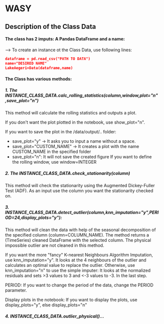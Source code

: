 # WASY

## Description of the Class Data
#### The class has 2 imputs: A Pandas DataFrame and a name:

--> To create an instance ot the Class Data, use following lines:
```json
dataframe = pd.read_csv("PATH TO DATA")
name="DESIRED NAME"
LakeAegeri=Data(dataframe,name)
```

#### The Class has various methods:
##### 1. The INSTANCE_CLASS_DATA.calc_rolling_statistics(column,window,plot="n",save_plot="n")
This method will calculate the rolling statistics and outputs a plot.

If you don't want the plot plotted in the notebook, use show_plot="n".

If you want to save the plot in the /data/output/.. folder:
- save_plot="y" -> It asks you to input a name without a space.
- save_plot="CUSTOM_NAME" -> It creates a plot with the name CUSTOM_NAME in the specified folder
- save_plot="n": It will not save the created figure
If you want to define the rolling window, use window=INTEGER


##### 2. The INSTANCE_CLASS_DATA.check_stationarity(column)
This method will check the stationarity using the Augmented Dickey-Fuller Test (ADF). As an input use the column you want the stationarity checked on.


##### 3. INSTANCE_CLASS_DATA.detect_outlier(column,knn_imputation="y",PERIOD=24,display_plots="y"):
This method will clean the data with help of the seasonal decomposition of the specified column (column=COLUMN_NAME). The method returns a (TimeSeries) cleaned DataFrame with the selected column. The physical impossible outlier are not cleaned in this method.

If you want the more "fancy" K-nearest Neighbours Algorithm Imputation, use knn_imputation="y". It looks at the 4 neighbours of the outlier and calculates an optimal value to replace the outlier. Otherwise, use knn_imputation="n" to use the simple imputer: It looks at the normalized residuals and sets >3 values to 3 and <-3 values to -3. In the last step.

PERIOD: If you want to change the period of the data, change the PERIOD parameter.

Display plots in the notebook: If you want to display the plots, use display_plots="y", else display_plots="n"

##### 4. INSTANCE_CLASS_DATA.outlier_physical()...
